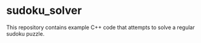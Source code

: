 # sudoku_solver

This repository contains example C++ code that attempts to solve a regular sudoku puzzle. 

